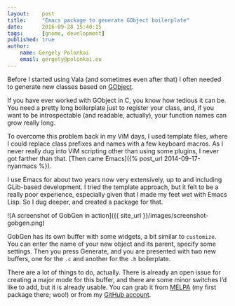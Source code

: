 ```yaml
---
layout:    post
title:     "Emacs package to generate GObject boilerplate"
date:      2016-09-28 15:40:15
tags:      [gnome, development]
published: true
author:
    name: Gergely Polonkai
    email: gergely@polonkai.eu
---
```


Before I started using Vala (and sometimes even after that) I often
needed to generate new classes based
on [GObject](https://developer.gnome.org/gobject/stable/).

If you have ever worked with GObject in C, you know how tedious it can
be. You need a pretty long boilerplate just to register your class,
and, if you want to be introspectable (and readable, actually), your
function names can grow really long.

To overcome this problem back in my ViM days, I used template files,
where I could replace class prefixes and names with a few keyboard
macros. As I never really dug into ViM scripting other than using some
plugins, I never got farther than
that. [Then came Emacs]({% post_url 2014-09-17-nyanmacs %}).

I use Emacs for about two years now very extensively, up to and
including GLib-based development. I tried the template approach, but
it felt to be a really poor experience, especially given that I made
my feet wet with Emacs Lisp. So I dug deeper, and created a package
for that.

![A screenshot of GobGen in action]({{ site_url }}/images/screenshot-gobgen.png)

GobGen has its own buffer with some widgets, a bit similar to
`customize`. You can enter the name of your new object and its parent,
specify some settings. Then you press Generate, and you are presented
with two new buffers, one for the `.c` and another for the `.h`
boilerplate.

There are a lot of things to do, actually. There is already an open
issue for creating a major mode for this buffer, and there are some
minor switches I’d like to add, but it is already usable. You can grab
it from [MELPA](https://melpa.org/#/gobgen) (my first package there;
woo!) or from
my [GitHub account](https://github.com/gergelypolonkai/gobgen.el).
